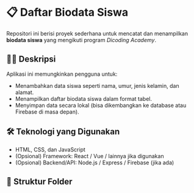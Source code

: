 # 📋 Daftar Biodata Siswa

Repositori ini berisi proyek sederhana untuk mencatat dan menampilkan **biodata siswa** yang mengikuti program *Dicoding Academy*.

## 🧑‍🎓 Deskripsi
Aplikasi ini memungkinkan pengguna untuk:
- Menambahkan data siswa seperti nama, umur, jenis kelamin, dan alamat.
- Menampilkan daftar biodata siswa dalam format tabel.
- Menyimpan data secara lokal (bisa dikembangkan ke database atau Firebase di masa depan).

## 🛠️ Teknologi yang Digunakan
- HTML, CSS, dan JavaScript
- (Opsional) Framework: React / Vue / lainnya jika digunakan
- (Opsional) Backend/API: Node.js / Express / Firebase (jika ada)

## 📂 Struktur Folder
